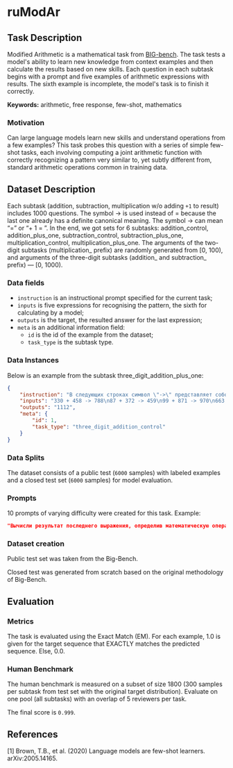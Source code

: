 # **ruModAr**

## Task Description

Modified Arithmetic is a mathematical task from [BIG-bench](https://github.com/google/BIG-bench/tree/main/bigbench/benchmark_tasks/modified_arithmetic). The task tests a model's ability to learn new knowledge from context examples and then calculate the results based on new skills.
Each question in each subtask begins with a prompt and five examples of arithmetic expressions with results. The sixth example is incomplete, the model's task is to finish it correctly.

**Keywords:** arithmetic, free response, few-shot, mathematics

### Motivation

Can large language models learn new skills and understand operations from a few examples? This task probes this question with a series of simple few-shot tasks, each involving computing a joint arithmetic function with correctly recognizing a pattern very similar to, yet subtly different from, standard arithmetic operations common in training data.

## Dataset Description

Each subtask (addition, subtraction, multiplication w/o adding `+1` to result) includes 1000 questions. The symbol -> is used instead of = because the last one already has a definite canonical meaning. The symbol -> can mean “=” or “+ 1 = ”. In the end, we got sets for 6 subtasks: addition_control, addition_plus_one, subtraction_control, subtraction_plus_one, multiplication_control, multiplication_plus_one. The arguments of the two-digit subtasks (multiplication_ prefix) are randomly generated from [0, 100), and arguments of the three-digit subtasks (addition_ and subtraction_ prefix) — [0, 1000).

### Data fields

- `instruction` is an instructional prompt specified for the current task;
- `inputs` is five expressions for recognising the pattern, the sixth for calculating by a model;
- `outputs` is the target, the resulted answer for the last expression;
- `meta` is an additional information field:
    - `id` is the id of the example from the dataset;
    - `task_type` is the subtask type.

### Data Instances

Below is an example from the subtask three_digit_addition_plus_one:

```json
{
    "instruction": "В следующих строках символ \"->\" представляет собой одну простую математическую операцию. Вычисли результат последнего выражения, правильно интерпретировав операцию с учетом предыдущих примеров. Запиши в ответ только число.\n{inputs}",
    "inputs": "330 + 458 -> 788\n87 + 372 -> 459\n99 + 871 -> 970\n663 + 130 -> 793\n661 + 308 -> 969\n769 + 343 ->",
    "outputs": "1112",
    "meta": {
        "id": 1,
        "task_type": "three_digit_addition_control"
    }
}
```

### Data Splits

The dataset consists of a public test (`6000` samples) with labeled examples and a closed test set (`6000` samples) for model evaluation.

### Prompts

10 prompts of varying difficulty were created for this task. Example:

```json
"Вычисли результат последнего выражения, определив математическую операцию, которая скрывается под символом \"->\". Запиши в качестве ответа только число без дополнительных слов и символов.\n{inputs}"
```

### Dataset creation

Public test set was taken from the Big-Bench.

Closed test was generated from scratch based on the original methodology of Big-Bench.

## Evaluation

### Metrics

The task is evaluated using the Exact Match (EM). For each example, 1.0 is given for the target sequence that EXACTLY matches the predicted sequence. Else, 0.0.

### Human Benchmark

The human benchmark is measured on a subset of size 1800 (300 samples per subtask from test set with the original target distribution). Evaluate on one pool (all subtasks) with an overlap of 5 reviewers per task.

The final score is `0.999`.

## References

[1] Brown, T.B., et al. (2020) Language models are few-shot learners. arXiv:2005.14165.
